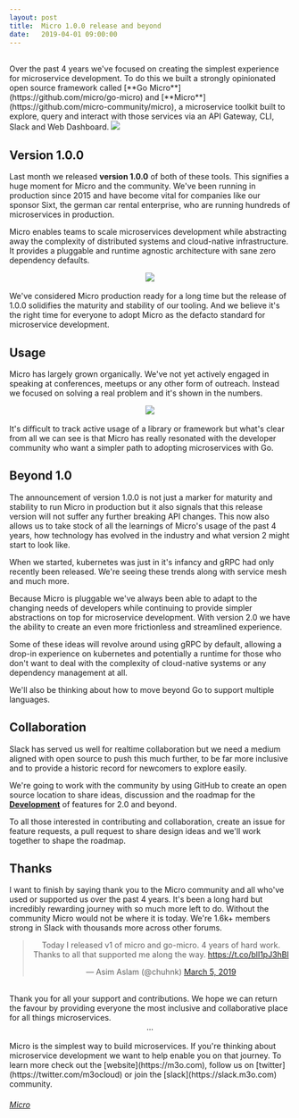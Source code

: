 ```yaml
---
layout:	post
title:	Micro 1.0.0 release and beyond
date:	2019-04-01 09:00:00
---
```

<br>
Over the past 4 years we've focused on creating the simplest experience for microservice development. To do this 
we built a strongly opinionated open source framework called [**Go Micro**](https://github.com/micro/go-micro) and 
[**Micro**](https://github.com/micro-community/micro), a microservice toolkit built to explore, query and 
interact with those services via an API Gateway, CLI, Slack and Web Dashboard.

<img src="https://m3o.com/docs/images/go-micro.svg" style="max-width: 100%; margin: 0;" />

## Version 1.0.0

Last month we released **version 1.0.0** of both of these tools. This signifies a huge moment for Micro and the community. We've been 
running in production since 2015 and have become vital for companies like our sponsor Sixt, the german car rental enterprise, who are 
running hundreds of microservices in production.

Micro enables teams to scale microservices development while abstracting away the complexity of distributed systems and cloud-native infrastructure. 
It provides a pluggable and runtime agnostic architecture with sane zero dependency defaults.

<center>
<img src="https://m3o.com/micro-diag.svg" style="max-width: 100%; margin: 0;" />
</center>

<br>
We've considered Micro production ready for a long time but the release of 1.0.0 solidifies the maturity and stability of our tooling. And 
we believe it's the right time for everyone to adopt Micro as the defacto standard for microservice development.

## Usage

Micro has largely grown organically. We've not yet actively engaged in speaking at conferences, meetups or any other form of outreach. Instead 
we focused on solving a real problem and it's shown in the numbers.

<center>
<img src="{{ site.baseurl }}/blog/images/stars.png" style="max-width: 75%; margin: 0;" />
</center>
<br>
It's difficult to track active usage of a library or framework but what's clear from all we can see is that Micro has really resonated with 
the developer community who want a simpler path to adopting microservices with Go.

## Beyond 1.0

The announcement of version 1.0.0 is not just a marker for maturity and stability to run Micro in production but it also signals that this release version 
will not suffer any further breaking API changes. This now also allows us to take stock of all the learnings of Micro's usage of the past 4 
years, how technology has evolved in the industry and what version 2 might start to look like.

When we started, kubernetes was just in it's infancy and gRPC had only recently been released. We're seeing these trends along with service mesh 
and much more. 

Because Micro is pluggable we've always been able to adapt to the changing needs of developers while continuing to provide 
simpler abstractions on top for microservice development. With version 2.0 we have the ability to create an even more frictionless and streamlined
experience.

Some of these ideas will revolve around using gRPC by default, allowing a drop-in experience on kubernetes and potentially a runtime 
for those who don't want to deal with the complexity of cloud-native systems or any dependency management at all.

We'll also be thinking about how to move beyond Go to support multiple languages.

## Collaboration

Slack has served us well for realtime collaboration but we need a medium aligned with open source to push this much further, to be far more inclusive 
and to provide a historic record for newcomers to explore easily.

We're going to work with the community by using GitHub to create an open source location to share ideas, discussion and the roadmap for the 
[**Development**](https://github.com/micro/development) of features for 2.0 and beyond.

To all those interested in contributing and collaboration, create an issue for feature requests, a pull request to share design ideas and we'll work 
together to shape the roadmap.

## Thanks

I want to finish by saying thank you to the Micro community and all who've used or supported us over the past 4 years. It's been a long hard 
but incredibly rewarding journey with so much more left to do. Without the community Micro would not be where it is today. We're 1.6k+ members 
strong in Slack with thousands more across other forums.

<center>
<blockquote class="twitter-tweet" data-cards="hidden" data-lang="en"><p lang="en" dir="ltr">Today I released v1 of micro and go-micro. 4 years of hard work. Thanks to all that supported me along the way. <a href="https://t.co/blI1pJ3hBl">https://t.co/blI1pJ3hBl</a></p>&mdash; Asim Aslam (@chuhnk) <a href="https://twitter.com/chuhnk/status/1102992210088378369?ref_src=twsrc%5Etfw">March 5, 2019</a></blockquote>
<script async src="https://platform.twitter.com/widgets.js" charset="utf-8"></script>
</center>
<br>
Thank you for all your support and contributions. We hope we can return the favour by providing everyone the most inclusive and collaborative 
place for all things microservices.

<center>...</center>
<br>
Micro is the simplest way to build microservices. If you're thinking about microservice development we want to help enable you on that journey. 
To learn more check out the [website](https://m3o.com), follow us on [twitter](https://twitter.com/m3ocloud) or 
join the [slack](https://slack.m3o.com) community.

<h6><a href="https://github.com/micro-community/micro"><i class="fab fa-github fa-2x"></i> Micro</a></h6>
